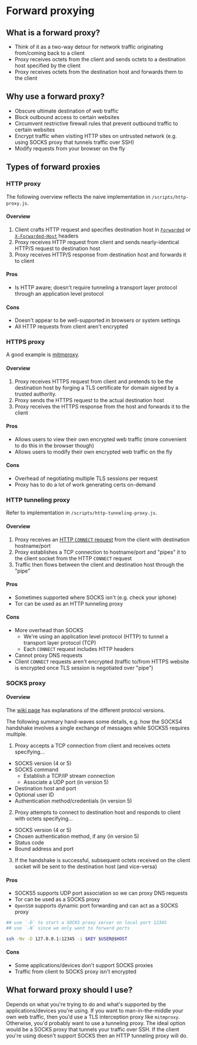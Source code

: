 # Forward proxying

## What is a forward proxy?

* Think of it as a two-way detour for network traffic originating from/coming back to a client
* Proxy receives octets from the client and sends octets to a destination host specified by the client
* Proxy receives octets from the destination host and forwards them to the client

## Why use a forward proxy?

* Obscure ultimate destination of web traffic
* Block outbound access to certain websites
* Circumvent restrictive firewall rules that prevent outbound traffic to certain websites
* Encrypt traffic when visiting HTTP sites on untrusted network (e.g. using SOCKS proxy that tunnels traffic over SSH)
* Modify requests from your browser on the fly

## Types of forward proxies

### HTTP proxy

The following overview reflects the naive implementation in `/scripts/http-proxy.js`.

#### Overview

1. Client crafts HTTP request and specifies destination host in [`Forwarded`](https://developer.mozilla.org/en-US/docs/Web/HTTP/Headers/Forwarded) or [`X-Forwarded-Host`](https://developer.mozilla.org/en-US/docs/Web/HTTP/Headers/X-Forwarded-Host) headers
1. Proxy receives HTTP request from client and sends nearly-identical HTTP/S request to destination host
1. Proxy receives HTTP/S response from destination host and forwards it to client

#### Pros

* Is HTTP aware; doesn't require tunneling a transport layer protocol through an application level protocol

#### Cons

* Doesn't appear to be well-supported in browsers or system settings
* All HTTP requests from client aren't encrypted

### HTTPS proxy

A good example is [mitmproxy](https://mitmproxy.org/).

#### Overview
1. Proxy receives HTTPS request from client and pretends to be the destination host by forging a TLS certificate for domain signed by a trusted authority.
1. Proxy sends the HTTPS request to the actual destination host
1. Proxy receives the HTTPS response from the host and forwards it to the client

#### Pros
* Allows users to view their own encrypted web traffic (more convenient to do this in the browser though)
* Allows users to modify their own encrypted web traffic on the fly

#### Cons
* Overhead of negotiating multiple TLS sessions per request
* Proxy has to do a lot of work generating certs on-demand

### HTTP tunneling proxy

Refer to implementation in `/scripts/http-tunneling-proxy.js`.

#### Overview

1. Proxy receives an [HTTP `CONNECT` request](https://developer.mozilla.org/en-US/docs/Web/HTTP/Methods/CONNECT) from the client with destination hostname/port
1. Proxy establishes a TCP connection to hostname/port and "pipes" it to the client socket from the HTTP `CONNECT` request
1. Traffic then flows between the client and destination host through the "pipe"

#### Pros

* Sometimes supported where SOCKS isn't (e.g. check your iphone)
* Tor can be used as an HTTP tunneling proxy

#### Cons

* More overhead than SOCKS
  * We're using an application level protocol (HTTP) to tunnel a transport layer protocol (TCP)
  * Each `CONNECT` request includes HTTP headers
* Cannot proxy DNS requests
* Client `CONNECT` requests aren't encrypted (traffic to/from HTTPS website is encrypted once TLS session is negotiated over "pipe")

### SOCKS proxy

#### Overview

The [wiki page](https://en.wikipedia.org/wiki/SOCKS) has explanations of the different protocol versions.

The following summary hand-waves some details, e.g. how the SOCKS4 handshake involves a single exchange of messages while SOCKS5 requires multiple.

1. Proxy accepts a TCP connection from client and receives octets specifying...
  * SOCKS version (4 or 5)
  * SOCKS command
      * Establish a TCP/IP stream connection
      * Associate a UDP port (in version 5)
  * Destination host and port
  * Optional user ID
  * Authentication method/credentials (in version 5)
2. Proxy attempts to connect to destination host and responds to client with octets specifying...
  * SOCKS version (4 or 5)
  * Chosen authentication method, if any (in version 5)
  * Status code
  * Bound address and port
3. If the handshake is successful, subsequent octets received on the client socket will be sent to the destination host (and vice-versa)

#### Pros

* SOCKS5 supports UDP port association so we can proxy DNS requests
* Tor can be used as a SOCKS proxy
* `OpenSSH` supports dynamic port forwarding and can act as a SOCKS proxy

```bash
## use `-D` to start a SOCKS proxy server on local port 12345
## use `-N` since we only want to forward ports

ssh -Nv -D 127.0.0.1:12345 -i $KEY $USER@$HOST
```

#### Cons

* Some applications/devices don't support SOCKS proxies
* Traffic from client to SOCKS proxy isn't encrypted

## What forward proxy should I use?
Depends on what you're trying to do and what's supported by the applications/devices you're using. If you want to man-in-the-middle your own web traffic, then you'd use a TLS interception proxy like `mitmproxy`. Otherwise, you'd probably want to use a tunneling proxy. The ideal option would be a SOCKS proxy that tunnels your traffic over SSH. If the client you're using doesn't support SOCKS then an HTTP tunneling proxy will do.
